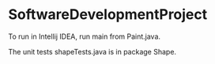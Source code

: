 # SoftwareDevelopmentProject

To run in Intellij IDEA, run main from Paint.java. 

The unit tests shapeTests.java is in package Shape. 
